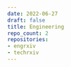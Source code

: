 ```yaml
---
date: 2022-06-27
draft: false
title: Engineering
repo_count: 2
repositories:
- engrxiv
- techrxiv
---
```



